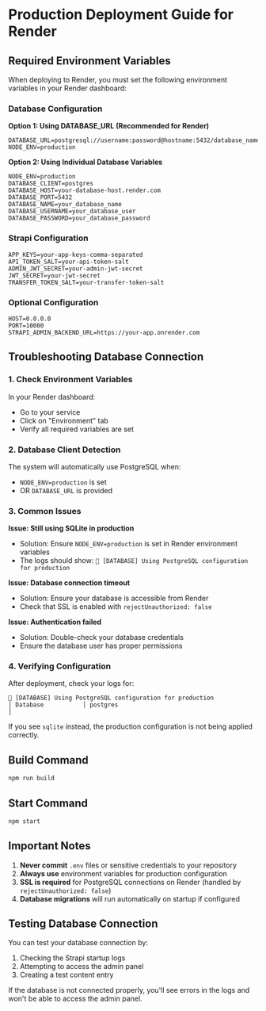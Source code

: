 # Production Deployment Guide for Render

## Required Environment Variables

When deploying to Render, you must set the following environment variables in your Render dashboard:

### Database Configuration

**Option 1: Using DATABASE_URL (Recommended for Render)**
```
DATABASE_URL=postgresql://username:password@hostname:5432/database_name
NODE_ENV=production
```

**Option 2: Using Individual Database Variables**
```
NODE_ENV=production
DATABASE_CLIENT=postgres
DATABASE_HOST=your-database-host.render.com
DATABASE_PORT=5432
DATABASE_NAME=your_database_name
DATABASE_USERNAME=your_database_user
DATABASE_PASSWORD=your_database_password
```

### Strapi Configuration
```
APP_KEYS=your-app-keys-comma-separated
API_TOKEN_SALT=your-api-token-salt
ADMIN_JWT_SECRET=your-admin-jwt-secret
JWT_SECRET=your-jwt-secret
TRANSFER_TOKEN_SALT=your-transfer-token-salt
```

### Optional Configuration
```
HOST=0.0.0.0
PORT=10000
STRAPI_ADMIN_BACKEND_URL=https://your-app.onrender.com
```

## Troubleshooting Database Connection

### 1. Check Environment Variables
In your Render dashboard:
- Go to your service
- Click on "Environment" tab
- Verify all required variables are set

### 2. Database Client Detection
The system will automatically use PostgreSQL when:
- `NODE_ENV=production` is set
- OR `DATABASE_URL` is provided

### 3. Common Issues

**Issue: Still using SQLite in production**
- Solution: Ensure `NODE_ENV=production` is set in Render environment variables
- The logs should show: `🔧 [DATABASE] Using PostgreSQL configuration for production`

**Issue: Database connection timeout**
- Solution: Ensure your database is accessible from Render
- Check that SSL is enabled with `rejectUnauthorized: false`

**Issue: Authentication failed**
- Solution: Double-check your database credentials
- Ensure the database user has proper permissions

### 4. Verifying Configuration
After deployment, check your logs for:
```
🔧 [DATABASE] Using PostgreSQL configuration for production
│ Database           │ postgres                                         │
```

If you see `sqlite` instead, the production configuration is not being applied correctly.

## Build Command
```bash
npm run build
```

## Start Command
```bash
npm start
```

## Important Notes

1. **Never commit** `.env` files or sensitive credentials to your repository
2. **Always use** environment variables for production configuration
3. **SSL is required** for PostgreSQL connections on Render (handled by `rejectUnauthorized: false`)
4. **Database migrations** will run automatically on startup if configured

## Testing Database Connection

You can test your database connection by:
1. Checking the Strapi startup logs
2. Attempting to access the admin panel
3. Creating a test content entry

If the database is not connected properly, you'll see errors in the logs and won't be able to access the admin panel. 